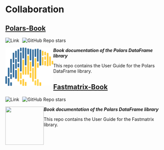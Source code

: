 # Collaboration 

## [Polars-Book](https://github.com/pola-rs/polars-book)
<a href="https://github.com/pola-rs/polars"><img alt="Link" src="https://img.shields.io/badge/Polars-package-blue" style="float:left; padding-right:10px" ></a>
![GitHub Repo stars](https://img.shields.io/github/stars/pola-rs/polars?style=social)



[<img src="https://raw.githubusercontent.com/pola-rs/polars-static/master/web/polars-logo-python.svg"  width="150" height="120" align="left">](https://github.com/pola-rs/polars-book)
_**Book documentation of the Polars DataFrame library**_

This repo contains the User Guide for the Polars DataFrame library.



## [Fastmatrix-Book](https://github.com/fralfaro/fastmatrix-book)
<a href="https://github.com/faosorios/fastmatrix"><img alt="Link" src="https://img.shields.io/badge/Fastmatrix-package-blue" style="float:left; padding-right:10px" ></a>
![GitHub Repo stars](https://img.shields.io/github/stars/faosorios/fastmatrix?style=social)


[<img src="https://www.r-project.org/logo/Rlogo.png"  width="120" height="120" align="left">](https://github.com/faosorios/fastmatrix)
_**Book documentation of the Polars DataFrame library**_

This repo contains the User Guide for the Fastmatrix library.